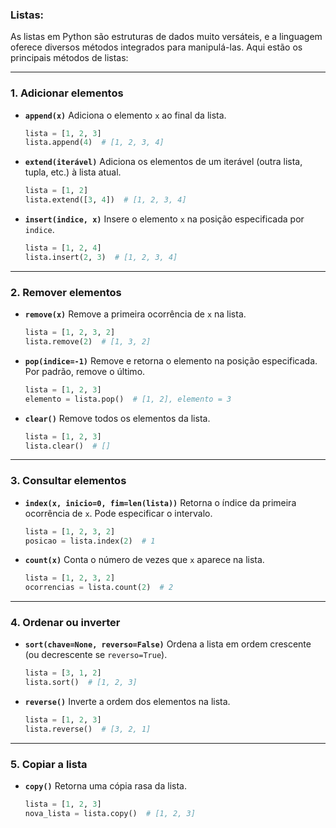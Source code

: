 ### Listas:

As listas em Python são estruturas de dados muito versáteis, e a linguagem oferece diversos métodos integrados para manipulá-las. Aqui estão os principais métodos de listas:

---

### **1. Adicionar elementos**

- **`append(x)`**
  Adiciona o elemento `x` ao final da lista.

  ```python
  lista = [1, 2, 3]
  lista.append(4)  # [1, 2, 3, 4]
  ```
- **`extend(iterável)`**
  Adiciona os elementos de um iterável (outra lista, tupla, etc.) à lista atual.

  ```python
  lista = [1, 2]
  lista.extend([3, 4])  # [1, 2, 3, 4]
  ```
- **`insert(indice, x)`**
  Insere o elemento `x` na posição especificada por `indice`.

  ```python
  lista = [1, 2, 4]
  lista.insert(2, 3)  # [1, 2, 3, 4]
  ```

---

### **2. Remover elementos**

- **`remove(x)`**
  Remove a primeira ocorrência de `x` na lista.

  ```python
  lista = [1, 2, 3, 2]
  lista.remove(2)  # [1, 3, 2]
  ```
- **`pop(indice=-1)`**
  Remove e retorna o elemento na posição especificada. Por padrão, remove o último.

  ```python
  lista = [1, 2, 3]
  elemento = lista.pop()  # [1, 2], elemento = 3
  ```
- **`clear()`**
  Remove todos os elementos da lista.

  ```python
  lista = [1, 2, 3]
  lista.clear()  # []
  ```

---

### **3. Consultar elementos**

- **`index(x, inicio=0, fim=len(lista))`**
  Retorna o índice da primeira ocorrência de `x`. Pode especificar o intervalo.

  ```python
  lista = [1, 2, 3, 2]
  posicao = lista.index(2)  # 1
  ```
- **`count(x)`**
  Conta o número de vezes que `x` aparece na lista.

  ```python
  lista = [1, 2, 3, 2]
  ocorrencias = lista.count(2)  # 2
  ```

---

### **4. Ordenar ou inverter**

- **`sort(chave=None, reverso=False)`**
  Ordena a lista em ordem crescente (ou decrescente se `reverso=True`).

  ```python
  lista = [3, 1, 2]
  lista.sort()  # [1, 2, 3]
  ```
- **`reverse()`**
  Inverte a ordem dos elementos na lista.

  ```python
  lista = [1, 2, 3]
  lista.reverse()  # [3, 2, 1]
  ```

---

### **5. Copiar a lista**

- **`copy()`**
  Retorna uma cópia rasa da lista.
  ```python
  lista = [1, 2, 3]
  nova_lista = lista.copy()  # [1, 2, 3]
  ```
